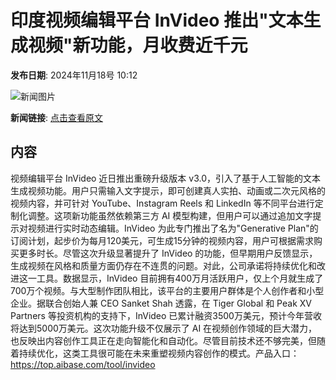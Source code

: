 # 印度视频编辑平台 InVideo 推出"文本生成视频"新功能，月收费近千元

**发布日期**: 2024年11月18号 10:12

![新闻图片](https://upload.chinaz.com/2024/1118/6386752149242958851748711.png)

**新闻链接**: [点击查看原文](https://www.aibase.com/zh/news/13289)

## 内容

视频编辑平台 InVideo 近日推出重磅升级版本 v3.0，引入了基于人工智能的文本生成视频功能。用户只需输入文字提示，即可创建真人实拍、动画或二次元风格的视频内容，并可针对 YouTube、Instagram Reels 和 LinkedIn 等不同平台进行定制化调整。这项新功能虽然依赖第三方 AI 模型构建，但用户可以通过追加文字提示对视频进行实时动态编辑。InVideo 为此专门推出了名为"Generative Plan"的订阅计划，起步价为每月120美元，可生成15分钟的视频内容，用户可根据需求购买更多时长。尽管这次升级显著提升了 InVideo 的功能，但早期用户反馈显示，生成视频在风格和质量方面仍存在不连贯的问题。对此，公司承诺将持续优化和改进这一工具。数据显示，InVideo 目前拥有400万月活跃用户，仅上个月就生成了700万个视频。与大型制作团队相比，该平台的主要用户群体是个人创作者和小型企业。据联合创始人兼 CEO Sanket Shah 透露，在 Tiger Global 和 Peak XV Partners 等投资机构的支持下，InVideo 已累计融资3500万美元，预计今年营收将达到5000万美元。这次功能升级不仅展示了 AI 在视频创作领域的巨大潜力，也反映出内容创作工具正在走向智能化和自动化。尽管目前技术还不够完美，但随着持续优化，这类工具很可能在未来重塑视频内容创作的模式。产品入口：https://top.aibase.com/tool/invideo
